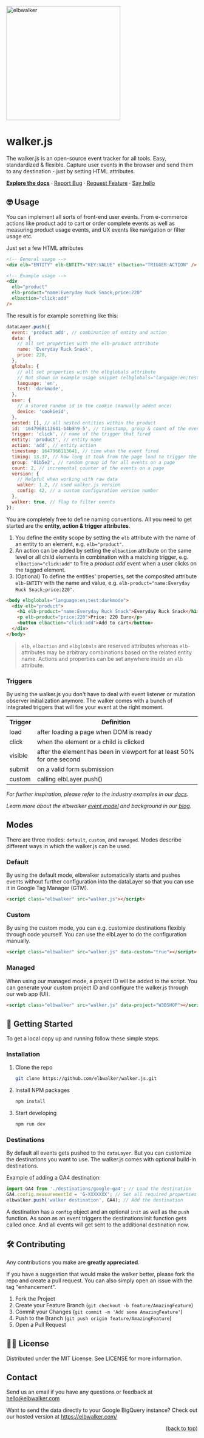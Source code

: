 <p align="left">
  <a href="https://elbwalker.com">
    <img title="elbwalker" src='https://www.elbwalker.com/elbwalker.png' width="300px"/>
  </a>
</p>

# walker.js

The walker.js is an open-source event tracker for all tools. Easy, standardized & flexible. Capture user events in the browser and send them to any destination - just by setting HTML attributes.

[**Explore the docs**](https://docs.elbwalker.com) · [Report Bug](https://github.com/elbwalker/walker.js/issues/new) · [Request Feature](https://github.com/elbwalker/walker.js/issues/new) · [Say hello](https://calendly.com/elbwalker-demo/30min)

## 🤓 Usage

You can implement all sorts of front-end user events. From e-commerce actions like product add to cart or order complete events as well as measuring product usage events, and UX events like navigation or filter usage etc.

Just set a few HTML attributes

```html
<!-- General usage -->
<div elb="ENTITY" elb-ENTITY="KEY:VALUE" elbaction="TRIGGER:ACTION" />

<!-- Example usage -->
<div
  elb="product"
  elb-product="name:Everyday Ruck Snack;price:220"
  elbaction="click:add"
/>
```

The result is for example something like this:

```js
dataLayer.push({
  event: 'product add', // combination of entity and action
  data: {
    // all set properties with the elb-product attribute
    name: 'Everyday Ruck Snack',
    price: 220,
  },
  globals: {
    // all set properties with the elbglobals attribute
    // Not shown in example usage snippet (elbglobals="language:en;test:darkmode")
    language: 'en',
    test: 'darkmode',
  },
  user: {
    // a stored random id in the cookie (manually added once)
    device: 'cookieid',
  },
  nested: [], // all nested entities within the product
  id: '1647968113641-b4b9h9-5', // timestamp, group & count of the event
  trigger: 'click', // name of the trigger that fired
  entity: 'product', // entity name
  action: 'add', // entity action
  timestamp: 1647968113641, // time when the event fired
  timing: 13.37, // how long it took from the page load to trigger the event
  group: '01b5e2', // random group id for all events on a page
  count: 2, // incremental counter of the events on a page
  version: {
    // Helpful when working with raw data
    walker: 1.2, // used walker.js version
    config: 42, // a custom configuration version number
  },
  walker: true, // flag to filter events
});
```

You are completely free to define naming conventions. All you need to get started are the **entity, action & trigger attributes**.

1. You define the entity scope by setting the `elb` attribute with the name of an entity to an element, e.g. `elb="product"`.
2. An action can be added by setting the `elbaction` attribute on the same level or all child elements in combination with a matching trigger, e.g. `elbaction="click:add"` to fire a _product add_ event when a user clicks on the tagged element.
3. (Optional) To define the entities' properties, set the composited attribute `elb-ENTITY` with the name and value, e.g. `elb-product="name:Everyday Ruck Snack;price:220"`.

```html
<body elbglobals="language:en;test:darkmode">
  <div elb="product">
    <h1 elb-product="name:Everyday Ruck Snack">Everyday Ruck Snack</h1>
    <p elb-product="price:220">Price: 220 Euro</p>
    <button elbaction="click:add">Add to cart</button>
  </div>
</body>
```

> `elb`, `elbaction` and `elbglobals` are reserved attributes whereas `elb-` attributes may be arbitrary combinations based on the related entity name.
> Actions and properties can be set anywhere inside an `elb` attribute.

### Triggers

By using the walker.js you don't have to deal with event listener or mutation observer initialization anymore. The walker comes with a bunch of integrated triggers that will fire your event at the right moment.

<table>
  <tr>
    <th>Trigger</th>
    <th>Definition</th>
  </tr>
  <tr>
    <td>load</td>
    <td>after loading a page when DOM is ready</td>
  </tr>
  <tr>
    <td>click</td>
    <td>when the element or a child is clicked</td>
  </tr>
  <tr>
    <td>visible</td>
    <td>after the element has been in viewport for at least 50% for one second</td>
  </tr>
  <tr>
    <td>submit</td>
    <td>on a valid form submission</td>
  </tr>
  <tr>
    <td>custom</td>
    <td>calling elbLayer.push()</td>
  </tr>
</table>

_For further inspiration, please refer to the industry examples in our [docs](https://docs.elbwalker.com/sources/web/industry-examples)._

_Learn more about the elbwalker [event model](https://www.elbwalker.com/blog/elbwalker-event-concept) and background in our [blog](https://www.elbwalker.com/blog/)._

## Modes

There are three modes: `default`, `custom`, and `managed`. Modes describe different ways in which the walker.js can be used.

### Default

By using the default mode, elbwalker automatically starts and pushes events without further configuration into the dataLayer so that you can use it in Google Tag Manager (GTM).

```html
<script class="elbwalker" src="walker.js"></script>
```

### Custom

By using the custom mode, you can e.g. customize destinations flexibly through code yourself. You can use the elbLayer to do the configuration manually.

```html
<script class="elbwalker" src="walker.js" data-custom="true"></script>
```

### Managed

When using our managed mode, a project ID will be added to the script. You can generate your custom project ID and configure the walker.js through our web app (UI).

```html
<script class="elbwalker" src="walker.js" data-project="W3BSHOP"></script>
```

## 🚀 Getting Started

To get a local copy up and running follow these simple steps.

### Installation

1. Clone the repo
   ```sh
   git clone https://github.com/elbwalker/walker.js.git
   ```
2. Install NPM packages
   ```sh
   npm install
   ```
3. Start developing
   ```sh
   npm run dev
   ```

### Destinations

By default all events gets pushed to the `dataLayer`. But you can customize the destinations you want to use. The walker.js comes with optional build-in destinations.

Example of adding a GA4 destination:

```js
import GA4 from './destinations/google-ga4'; // Load the destination
GA4.config.measurementId = 'G-XXXXXXX'; // Set all required properties
elbwalker.push('walker destination', GA4); // Add the destination
```

A destination has a `config` object and an optional `init` as well as the `push` function.
As soon as an event triggers the destinations init function gets called once.
And all events will get sent to the additional destination now.

## 🛠 Contributing

Any contributions you make are **greatly appreciated**.

If you have a suggestion that would make the walker better, please fork the repo and create a pull request. You can also simply open an issue with the tag "enhancement".

1. Fork the Project
2. Create your Feature Branch (`git checkout -b feature/AmazingFeature`)
3. Commit your Changes (`git commit -m 'Add some AmazingFeature'`)
4. Push to the Branch (`git push origin feature/AmazingFeature`)
5. Open a Pull Request

## 👩‍⚖️ License

Distributed under the MIT License. See LICENSE for more information.

## Contact

Send us an email if you have any questions or feedback at hello@elbwalker.com

Want to send the data directly to your Google BigQuery instance? Check out our hosted version at https://elbwalker.com/

<p align="right">(<a href="#top">back to top</a>)</p>
